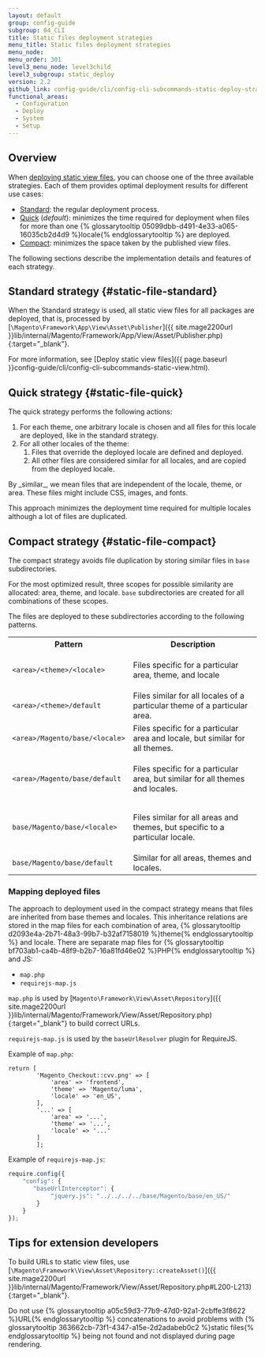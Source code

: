 ```yaml
---
layout: default
group: config-guide
subgroup: 04_CLI
title: Static files deployment strategies
menu_title: Static files deployment strategies
menu_node:
menu_order: 301
level3_menu_node: level3child
level3_subgroup: static_deploy
version: 2.2
github_link: config-guide/cli/config-cli-subcommands-static-deploy-strategies.md
functional_areas:
  - Configuration
  - Deploy
  - System
  - Setup
---
```


## Overview

When [deploying static view files]({{page.baseurl}}config-guide/cli/config-cli-subcommands-static-view.html), you can choose one of the three available strategies. Each of them provides optimal deployment results for different use cases:

*   [Standard](#static-file-standard): the regular deployment process.
*   [Quick](#static-file-quick) (_default_): minimizes the time required for deployment when files for more than one {% glossarytooltip 05099dbb-d491-4e33-a065-16035cb2d4d9 %}locale{% endglossarytooltip %} are deployed.
*   [Compact](#static-file-compact): minimizes the space taken by the published view files.

The following sections describe the implementation details and features of each strategy.

## Standard strategy {#static-file-standard}
When the Standard strategy is used, all static view files for all packages are deployed, that is, processed by [`\Magento\Framework\App\View\Asset\Publisher`]({{ site.mage2200url }}lib/internal/Magento/Framework/App/View/Asset/Publisher.php){:target="\_blank"}.

For more information, see [Deploy static view files]({{ page.baseurl }}config-guide/cli/config-cli-subcommands-static-view.html).

## Quick strategy {#static-file-quick}
The quick strategy performs the following actions:

1. For each theme, one arbitrary locale is chosen and all files for this locale are deployed, like in the standard strategy.
2. For all other locales of the theme:
	1. Files that override the deployed locale are defined and deployed.
	2.  All other files are considered similar for all locales, and are copied from the deployed locale.

<div class="bs-callout bs-callout-info" id="info" markdown="1">
By _similar_, we mean files that are independent of the locale, theme, or area. These files might include CSS, images, and fonts.
</div>

This approach minimizes the deployment time required for multiple locales although a lot of files are duplicated.

## Compact strategy {#static-file-compact}
The compact strategy avoids file duplication by storing similar files in `base` subdirectories.

For the most optimized result, three scopes for possible similarity are allocated: area, theme, and locale. `base` subdirectories are created for all combinations of these scopes.

The files are deployed to these subdirectories according to the following patterns.

<table>
  <tbody>
    <tr>
      <th>
        Pattern
      </th>
      <th>
        Description
      </th>
    </tr>
    <tr>
      <td>
        <code>&lt;area>/&lt;theme>/&lt;locale></code>
      </td>
      <td>
        <p>
          Files specific for a particular area, theme, and locale
        </p>
      </td>
    </tr>
    <tr>
      <td>
        <code>&lt;area>/&lt;theme>/default</code>
      </td>
      <td>
        Files similar for all locales of a particular theme of a
        particular area.
      </td>
    </tr>
    <tr>
      <td>
        <code>&lt;area>/Magento/base/&lt;locale></code>
      </td>
      <td>
        Files specific for a particular area and locale, but
        similar for all themes.
      </td>
    </tr>
    <tr>
      <td>
        <code>&lt;area>/Magento/base/default</code>
      </td>
      <td>
        <p>
          Files specific for a particular area, but similar for all
          themes and locales.
        </p>
      </td>
    </tr>
    <tr>
      <td>
        <code>base/Magento/base/&lt;locale></code>
      </td>
      <td>
        <p>
          Files similar for all areas and themes, but specific to
          a particular locale.
        </p>
      </td>
    </tr>
    <tr>
      <td>
        <code>base/Magento/base/default</code>
      </td>
      <td>
        Similar for all areas, themes and locales.
      </td>
    </tr>
  </tbody>
</table>


### Mapping deployed files
The approach to deployment used in the compact strategy means that files are inherited from base themes and locales. This inheritance relations are stored in the map files for each combination of area, {% glossarytooltip d2093e4a-2b71-48a3-99b7-b32af7158019 %}theme{% endglossarytooltip %} and locale. There are separate map files for {% glossarytooltip bf703ab1-ca4b-48f9-b2b7-16a81fd46e02 %}PHP{% endglossarytooltip %} and JS:

* `map.php`
* `requirejs-map.js`

`map.php` is used by [`Magento\Framework\View\Asset\Repository`]({{ site.mage2200url }}lib/internal/Magento/Framework/View/Asset/Repository.php){:target="\_blank"} to build correct URLs.

`requirejs-map.js` is used by the `baseUrlResolver` plugin for RequireJS.

Example of `map.php`:

```php?start_inline=1
return [
        'Magento_Checkout::cvv.png' => [
            'area' => 'frontend',
            'theme' => 'Magento/luma',
            'locale' => 'en_US',
        ],
        '...' => [
            'area' => '...',
            'theme' => '...',
            'locale' => '...'
        ]
        ];
```

Example of `requirejs-map.js`:

```js
require.config({
    "config": {
       "baseUrlInterceptor": {
            "jquery.js": "../../../../base/Magento/base/en_US/"
        }
    }
});
```

## Tips for extension developers
To build URLs to static view files, use [`\Magento\Framework\View\Asset\Repository::createAsset()`]({{ site.mage2200url }}lib/internal/Magento/Framework/View/Asset/Repository.php#L200-L213){:target="\_blank"}.

Do not use {% glossarytooltip a05c59d3-77b9-47d0-92a1-2cbffe3f8622 %}URL{% endglossarytooltip %} concatenations to avoid problems with {% glossarytooltip 363662cb-73f1-4347-a15e-2d2adabeb0c2 %}static files{% endglossarytooltip %} being not found and not displayed during page rendering.
